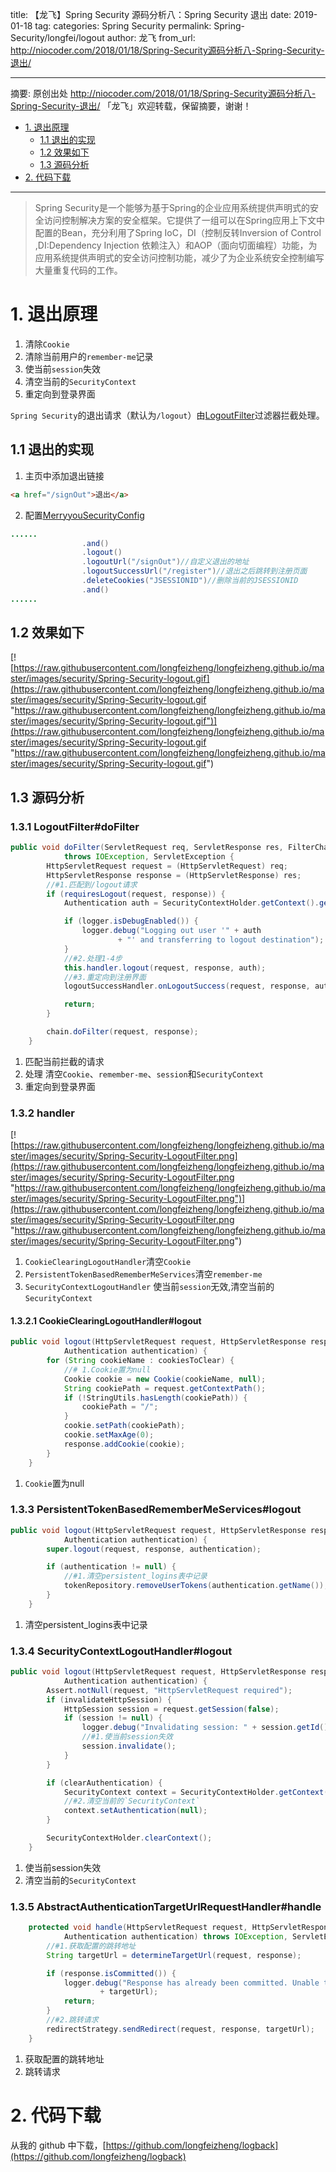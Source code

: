 title: 【龙飞】Spring Security 源码分析八：Spring Security 退出
date: 2019-01-18
tag:
categories: Spring Security
permalink: Spring-Security/longfei/logout
author: 龙飞
from_url: http://niocoder.com/2018/01/18/Spring-Security源码分析八-Spring-Security-退出/

-------

摘要: 原创出处 http://niocoder.com/2018/01/18/Spring-Security源码分析八-Spring-Security-退出/ 「龙飞」欢迎转载，保留摘要，谢谢！

- [1. 退出原理](http://www.iocoder.cn/Spring-Security/longfei/logout/)
  - [1.1 退出的实现](http://www.iocoder.cn/Spring-Security/longfei/logout/)
  - [1.2 效果如下](http://www.iocoder.cn/Spring-Security/longfei/logout/)
  - [1.3 源码分析](http://www.iocoder.cn/Spring-Security/longfei/logout/)
- [2. 代码下载](http://www.iocoder.cn/Spring-Security/longfei/logout/)

-------

> Spring Security是一个能够为基于Spring的企业应用系统提供声明式的安全访问控制解决方案的安全框架。它提供了一组可以在Spring应用上下文中配置的Bean，充分利用了Spring IoC，DI（控制反转Inversion of Control ,DI:Dependency Injection 依赖注入）和AOP（面向切面编程）功能，为应用系统提供声明式的安全访问控制功能，减少了为企业系统安全控制编写大量重复代码的工作。

# 1. 退出原理

1. 清除`Cookie`
2. 清除当前用户的`remember-me`记录
3. 使当前`session`失效
4. 清空当前的`SecurityContext`
5. 重定向到登录界面

`Spring Security`的退出请求（默认为`/logout`）由[LogoutFilter](https://longfeizheng.github.io/2018/01/05/Spring-Security%E6%BA%90%E7%A0%81%E5%88%86%E6%9E%90%E4%BA%8C-Spring-Security%E6%8E%88%E6%9D%83%E8%BF%87%E7%A8%8B/#%E6%BA%90%E7%A0%81%E5%88%86%E6%9E%90)过滤器拦截处理。

## 1.1 退出的实现

1. 主页中添加退出链接
```html
<a href="/signOut">退出</a>
```
2. 配置[MerryyouSecurityConfig](https://github.com/longfeizheng/logback/blob/master/src/main/java/cn/merryyou/logback/security/MerryyouSecurityConfig.java#L84)
```java
......
				.and()
                .logout()
                .logoutUrl("/signOut")//自定义退出的地址
                .logoutSuccessUrl("/register")//退出之后跳转到注册页面
                .deleteCookies("JSESSIONID")//删除当前的JSESSIONID
                .and()
......
```

## 1.2 效果如下

[![https://raw.githubusercontent.com/longfeizheng/longfeizheng.github.io/master/images/security/Spring-Security-logout.gif](https://raw.githubusercontent.com/longfeizheng/longfeizheng.github.io/master/images/security/Spring-Security-logout.gif "https://raw.githubusercontent.com/longfeizheng/longfeizheng.github.io/master/images/security/Spring-Security-logout.gif")](https://raw.githubusercontent.com/longfeizheng/longfeizheng.github.io/master/images/security/Spring-Security-logout.gif "https://raw.githubusercontent.com/longfeizheng/longfeizheng.github.io/master/images/security/Spring-Security-logout.gif")

## 1.3 源码分析

### 1.3.1 LogoutFilter#doFilter

```java
public void doFilter(ServletRequest req, ServletResponse res, FilterChain chain)
			throws IOException, ServletException {
		HttpServletRequest request = (HttpServletRequest) req;
		HttpServletResponse response = (HttpServletResponse) res;
		//#1.匹配到/logout请求
		if (requiresLogout(request, response)) {
			Authentication auth = SecurityContextHolder.getContext().getAuthentication();

			if (logger.isDebugEnabled()) {
				logger.debug("Logging out user '" + auth
						+ "' and transferring to logout destination");
			}
			//#2.处理1-4步
			this.handler.logout(request, response, auth);
			//#3.重定向到注册界面
			logoutSuccessHandler.onLogoutSuccess(request, response, auth);

			return;
		}

		chain.doFilter(request, response);
	}
```
1. 匹配当前拦截的请求
2. 处理 清空`Cookie`、`remember-me`、`session`和`SecurityContext`
3. 重定向到登录界面

### 1.3.2 handler

[![https://raw.githubusercontent.com/longfeizheng/longfeizheng.github.io/master/images/security/Spring-Security-LogoutFilter.png](https://raw.githubusercontent.com/longfeizheng/longfeizheng.github.io/master/images/security/Spring-Security-LogoutFilter.png "https://raw.githubusercontent.com/longfeizheng/longfeizheng.github.io/master/images/security/Spring-Security-LogoutFilter.png")](https://raw.githubusercontent.com/longfeizheng/longfeizheng.github.io/master/images/security/Spring-Security-LogoutFilter.png "https://raw.githubusercontent.com/longfeizheng/longfeizheng.github.io/master/images/security/Spring-Security-LogoutFilter.png")

1. `CookieClearingLogoutHandler`清空`Cookie`
2. `PersistentTokenBasedRememberMeServices`清空`remember-me`
3. `SecurityContextLogoutHandler` 使当前`session`无效,清空当前的`SecurityContext`

#### 1.3.2.1 CookieClearingLogoutHandler#logout

```java
public void logout(HttpServletRequest request, HttpServletResponse response,
			Authentication authentication) {
		for (String cookieName : cookiesToClear) {
			//# 1.Cookie置为null
			Cookie cookie = new Cookie(cookieName, null);
			String cookiePath = request.getContextPath();
			if (!StringUtils.hasLength(cookiePath)) {
				cookiePath = "/";
			}
			cookie.setPath(cookiePath);
			cookie.setMaxAge(0);
			response.addCookie(cookie);
		}
	}
```

1. `Cookie`置为null

### 1.3.3 PersistentTokenBasedRememberMeServices#logout

```java
public void logout(HttpServletRequest request, HttpServletResponse response,
			Authentication authentication) {
		super.logout(request, response, authentication);

		if (authentication != null) {
			//#1.清空persistent_logins表中记录
			tokenRepository.removeUserTokens(authentication.getName());
		}
	}
```

1. 清空persistent_logins表中记录

### 1.3.4 SecurityContextLogoutHandler#logout

````java
public void logout(HttpServletRequest request, HttpServletResponse response,
			Authentication authentication) {
		Assert.notNull(request, "HttpServletRequest required");
		if (invalidateHttpSession) {
			HttpSession session = request.getSession(false);
			if (session != null) {
				logger.debug("Invalidating session: " + session.getId());
				//#1.使当前session失效
				session.invalidate();
			}
		}

		if (clearAuthentication) {
			SecurityContext context = SecurityContextHolder.getContext();
			//#2.清空当前的`SecurityContext`
			context.setAuthentication(null);
		}

		SecurityContextHolder.clearContext();
	}
````

1. 使当前session失效
2. 清空当前的`SecurityContext`

### 1.3.5 AbstractAuthenticationTargetUrlRequestHandler#handle

```java
	protected void handle(HttpServletRequest request, HttpServletResponse response,
			Authentication authentication) throws IOException, ServletException {
		//#1.获取配置的跳转地址
		String targetUrl = determineTargetUrl(request, response);

		if (response.isCommitted()) {
			logger.debug("Response has already been committed. Unable to redirect to "
					+ targetUrl);
			return;
		}
		//#2.跳转请求
		redirectStrategy.sendRedirect(request, response, targetUrl);
	}
```

1. 获取配置的跳转地址
2. 跳转请求


# 2. 代码下载

从我的 github 中下载，[https://github.com/longfeizheng/logback](https://github.com/longfeizheng/logback)



